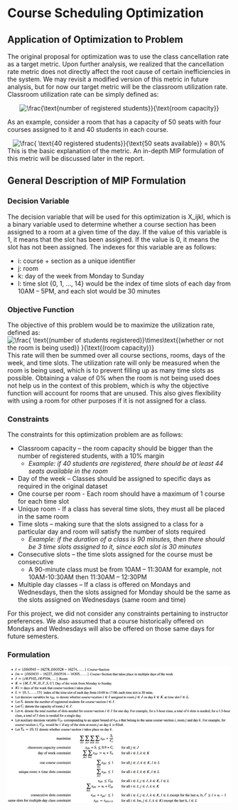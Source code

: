 # Course Scheduling Optimization

## Application of Optimization to Problem
The original proposal for optimization was to use the class cancellation rate as a target metric. Upon further analysis, we realized that the cancellation rate metric does not directly affect the root cause of certain inefficiencies in the system. We may revisit a modified version of this metric in future analysis, but for now our target metric will be the classroom utilization rate.
Classroom utilization rate can be simply defined as:  
<div style="text-align:center"><img src="https://latex.codecogs.com/gif.latex?\frac{\text{number&space;of&space;registered&space;students}}{\text{room&space;capacity}}" title="\frac{\text{number of registered students}}{\text{room capacity}}" /></div>  

As an example, consider a room that has a capacity of 50 seats with four courses assigned to it and 40 students in each course.  
<div style="text-align:center"><img src="https://latex.codecogs.com/gif.latex?\frac{&space;\text{40&space;registered&space;students}}{\text{50&space;seats&space;available}}&space;=&space;80\%" title="\frac{ \text{40 registered students}}{\text{50 seats available}} = 80\%" /></div>
This is the basic explanation of the metric. An in-depth MIP formulation of this metric will be discussed later in the report. 

## General Description of MIP Formulation  
### Decision Variable
The decision variable that will be used for this optimization is X_ijkl, which is a binary variable used to determine whether a course section has been assigned to a room at a given time of the day. If the value of this variable is 1, it means that the slot has been assigned. If the value is 0, it means the slot has not been assigned. The indexes for this variable are as follows:
* i: course + section as a unique identifier
* j: room
* k: day of the week from Monday to Sunday
* l: time slot {0, 1, …, 14} would be the index of time slots of each day from 10AM – 5PM, and each slot would be 30 minutes  
  
### Objective Function
The objective of this problem would be to maximize the utilization rate, defined as:
<img src="https://latex.codecogs.com/gif.latex?\frac{&space;\text{(number&space;of&space;students&space;registered)}\times\text{(whether&space;or&space;not&space;the&space;room&space;is&space;being&space;used)}&space;}{\text{(room&space;capacity)}}" title="\frac{ \text{(number of students registered)}\times\text{(whether or not the room is being used)} }{\text{(room capacity)}}" />  
This rate will then be summed over all course sections, rooms, days of the week, and time slots. The utilization rate will only be measured when the room is being used, which is to prevent filling up as many time slots as possible. Obtaining a value of 0% when the room is not being used does not help us in the context of this problem, which is why the objective function will account for rooms that are unused. This also gives flexibility with using a room for other purposes if it is not assigned for a class. 
  
### Constraints
The constraints for this optimization problem are as follows:
* Classroom capacity – the room capacity should be bigger than the number of registered students, with a 10% margin
  * *Example: if 40 students are registered, there should be at least 44 seats available in the room*
* Day of the week – Classes should be assigned to specific days as required in the original dataset
* One course per room - Each room should have a maximum of 1 course for each time slot
* Unique room - If a class has several time slots, they must all be placed in the same room
* Time slots – making sure that the slots assigned to a class for a particular day and room will satisfy the number of slots required  
  * *Example: if the duration of a class is 90 minutes, then there should be 3 time slots assigned to it, since each slot is 30 minutes*
* Consecutive slots – the time slots assigned for the course must be consecutive
  * A 90-minute class must be from 10AM – 11:30AM for example, not 10AM-10:30AM then 11:30AM – 12:30PM
* Multiple day classes – If a class is offered on Mondays and Wednesdays, then the slots assigned for Monday should be the same as the slots assigned on Wednesdays (same room and time)  
  
For this project, we did not consider any constraints pertaining to instructor preferences. We also assumed that a course historically offered on Mondays and Wednesdays will also be offered on those same days for future semesters.
  
### Formulation  
![dataflow](https://github.com/BenKang34/CourseSchedulingOptimization/blob/master/Formulation.png)
